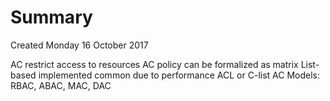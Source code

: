 # Summary
Created Monday 16 October 2017

AC restrict access to resources
AC policy can be formalized as matrix
List-based implemented common due to performance
ACL or C-list
AC Models: RBAC, ABAC, MAC, DAC


